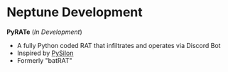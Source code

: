 # Neptune Development

**PyRATe** (*In Development*)
- A fully Python coded RAT that infiltrates and operates via Discord Bot
- Inspired by [PySilon](https://github.com/mategol/PySilon-malware)
- Formerly "batRAT"
